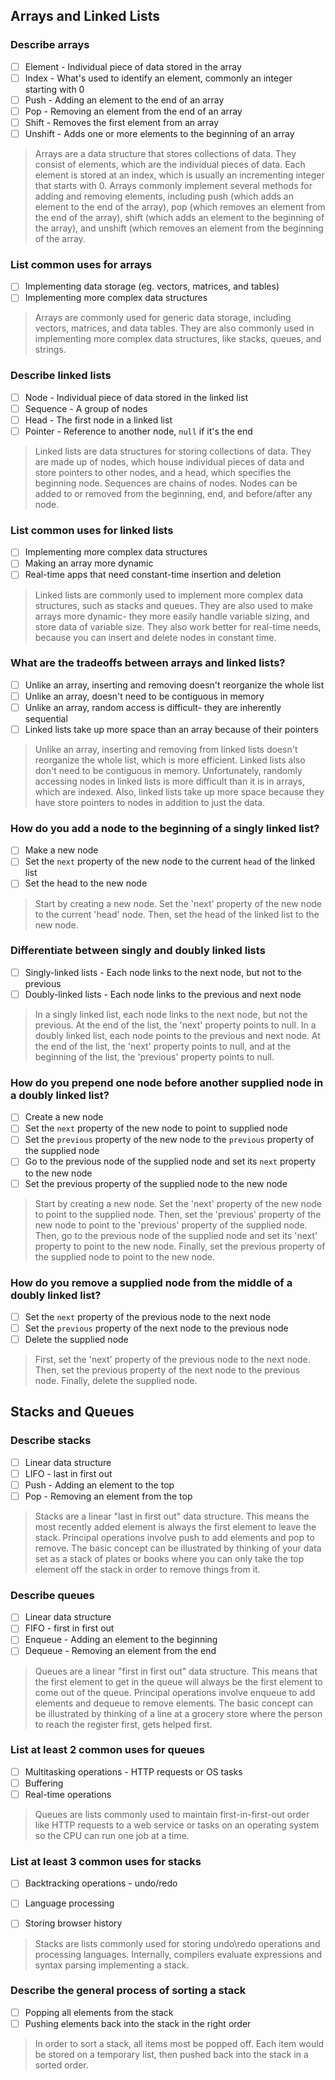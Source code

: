 ## Arrays and Linked Lists

### Describe arrays

* [ ] Element - Individual piece of data stored in the array
* [ ] Index - What's used to identify an element, commonly an integer starting with 0
* [ ] Push - Adding an element to the end of an array
* [ ] Pop - Removing an element from the end of an array
* [ ] Shift - Removes the first element from an array
* [ ] Unshift - Adds one or more elements to the beginning of an array

>Arrays are a data structure that stores collections of data. They consist of elements, which are the individual pieces of data. Each element is stored at an index, which is usually an incrementing integer that starts with 0. Arrays commonly implement several methods for adding and removing elements, including push (which adds an element to the end of the array), pop (which removes an element from the end of the array), shift (which adds an element to the beginning of the array), and unshift (which removes an element from the beginning of the array.

### List common uses for arrays

* [ ] Implementing data storage (eg. vectors, matrices, and tables)
* [ ] Implementing more complex data structures

>Arrays are commonly used for generic data storage, including vectors, matrices, and data tables. They are also commonly used in implementing more complex data structures, like stacks, queues, and strings.

### Describe linked lists

* [ ] Node - Individual piece of data stored in the linked list
* [ ] Sequence - A group of nodes
* [ ] Head - The first node in a linked list
* [ ] Pointer - Reference to another node, `null` if it's the end

>Linked lists are data structures for storing collections of data. They are made up of nodes, which house individual pieces of data and store pointers to other nodes, and a head, which specifies the beginning node. Sequences are chains of nodes. Nodes can be added to or removed from the beginning, end, and before/after any node.

### List common uses for linked lists

* [ ] Implementing more complex data structures
* [ ] Making an array more dynamic
* [ ] Real-time apps that need constant-time insertion and deletion

> Linked lists are commonly used to implement more complex data structures, such as stacks and queues. They are also used to make arrays more dynamic- they more easily handle variable sizing, and store data of variable size. They also work better for real-time needs, because you can insert and delete nodes in constant time.

### What are the tradeoffs between arrays and linked lists?

* [ ] Unlike an array, inserting and removing doesn't reorganize the whole list
* [ ] Unlike an array, doesn't need to be contiguous in memory
* [ ] Unlike an array, random access is difficult- they are inherently sequential
* [ ] Linked lists take up more space than an array because of their pointers

>Unlike an array, inserting and removing from linked lists doesn't reorganize the whole list, which is more efficient. Linked lists also don't need to be contiguous in memory. Unfortunately, randomly accessing nodes in linked lists is more difficult than it is in arrays, which are indexed. Also, linked lists take up more space because they have store pointers to nodes in addition to just the data.

### How do you add a node to the beginning of a singly linked list?

* [ ] Make a new node
* [ ] Set the `next` property of the new node to the current `head` of the linked list
* [ ] Set the head to the new node

>Start by creating a new node. Set the 'next' property of the new node to the current 'head' node. Then, set the head of the linked list to the new node.

### Differentiate between singly and doubly linked lists

* [ ] Singly-linked lists - Each node links to the next node, but not to the previous
* [ ] Doubly-linked lists - Each node links to the previous and next node

>In a singly linked list, each node links to the next node, but not the previous. At the end of the list, the 'next' property points to null. In a doubly linked list, each node points to the previous and next node. At the end of the list, the 'next' property points to null, and at the beginning of the list, the 'previous' property points to null.

### How do you prepend one node before another supplied node in a doubly linked list?

* [ ] Create a new node
* [ ] Set the `next` property of the new node to point to supplied node
* [ ] Set the `previous` property of the new node to the `previous` property of the supplied node
* [ ] Go to the previous node of the supplied node and set its `next` property to the new node
* [ ] Set the previous property of the supplied node to the new node

>Start by creating a new node. Set the 'next' property of the new node to point to the supplied node. Then, set the 'previous' property of the new node to point to the 'previous' property of the supplied node. Then, go to the previous node of the supplied node and set its 'next' property to point to the new node. Finally, set the previous property of the supplied node to point to the new node.

### How do you remove a supplied node from the middle of a doubly linked list?

* [ ] Set the `next` property of the previous node to the next node
* [ ] Set the `previous` property of the next node to the previous node
* [ ] Delete the supplied node

>First, set the 'next' property of the previous node to the next node. Then, set the previous property of the next node to the previous node. Finally, delete the supplied node.

## Stacks and Queues

### Describe stacks

* [ ] Linear data structure
* [ ] LIFO - last in first out  
* [ ] Push - Adding an element to the top
* [ ] Pop - Removing an element from the top

>Stacks are a linear "last in first out" data structure. This means the most recently added element is always the first element to leave the stack. Principal operations involve push to add elements and pop to remove. The basic concept can be illustrated by thinking of your data set as a stack of plates or books where you can only take the top element off the stack in order to remove things from it.

### Describe queues

* [ ] Linear data structure
* [ ] FIFO - first in first out  
* [ ] Enqueue - Adding an element to the beginning
* [ ] Dequeue - Removing an element from the end

>Queues are a linear "first in first out" data structure. This means that the first element to get in the queue will always be the first element to come out of the queue. Principal operations involve enqueue to add elements and dequeue to remove elements. The basic concept can be illustrated by thinking of a line at a grocery store where the person to reach the register first, gets helped first.

### List at least 2 common uses for queues

* [ ] Multitasking operations - HTTP requests or OS tasks
* [ ] Buffering
* [ ] Real-time operations

>Queues are lists commonly used to maintain first-in-first-out order like HTTP requests to a web service or tasks on an operating system so the CPU can run one job at a time.

### List at least 3 common uses for stacks

* [ ] Backtracking operations - undo/redo
* [ ] Language processing  
* [ ] Storing browser history


>Stacks are lists commonly used for storing undo\redo operations and processing languages. Internally, compilers evaluate expressions and syntax parsing implementing a stack.

### Describe the general process of sorting a stack

* [ ] Popping all elements from the stack
* [ ] Pushing elements back into the stack in the right order

>In order to sort a stack, all items most be popped off. Each item would be stored on a temporary list, then pushed back into the stack in a sorted order.
